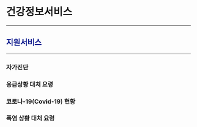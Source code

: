 # 건강정보서비스
______________________________________________


## <span style="color:#011189">지원서비스</span>
______________________________________________
### 자가진단
### 응급상황 대처 요령
### 코로나-19(Covid-19) 현황
### 폭염 상황 대처 요령




